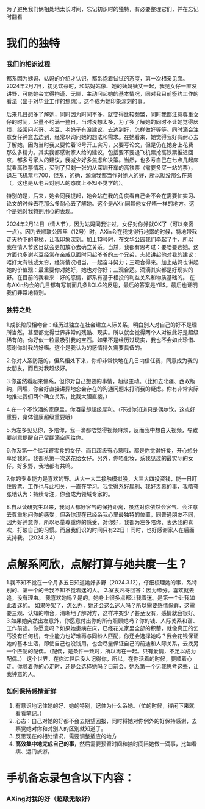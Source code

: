 为了避免我们俩相处地太长时间，忘记初识时的独特，有必要整理它们，并在忘记时翻看
# 我们的独特
### 我们的相识过程
都系因为姨妈、姑妈的介绍才认识，都系抱着试试的态度，第一次相亲见面。
2024年2月7日，初见饮茶时，和姑妈姑像、她的姨妈姨丈一起，我见女仔一直没讲野，可能她会觉得拘谨、无聊，主动问起她的基本情况，同对我目前签约工作的看法（出于对毕业工作的焦虑）。这个成为她印象深刻的事。

后来几日想多了解她，同时因为时间不多，就变得比较频繁，同时我都注意尊重女仔的时间，尽量不约满一整日。当时没想太多，为了多了解她的同时不让她觉得厌烦，经常问老哥、老豆、老妈子有没建议，去边到好，怎样做好等等。同时滴会注意女仔钟意去边到，经常以询问她的想法和需求。在她看来，她觉得我好有耐心去了解她，因为当时我又要忙着18号开工实习，又要写论文，但是仍在她身上花费那么多精力。其实我都感谢家人给的建议，包括要不要退飞机票抢高铁票推迟回京，都多亏家人的建议，我减少好多焦虑和决策。当然，也多亏自己在七点几起床就看高铁票情况，买到了只剩一张的从深圳开车的高铁票（需要多买一站的票），退左飞机票亏700，但系，的确，滴滴我都当作对她人的好，所以就没那么在意（，这也是从老豆对别人的态度上不知不觉学的）。

特别的是，后来，她会同我提起，她会站在我的角度看自己会不会在需要忙实习、论文的时候去花那么多耐心去了解她。这个是AXin同其他女仔唔一样的地方。这个是她对我特别用心的表现。

2024年2月14日（情人节），因为姑妈同我讲过，女仔对你好就OK了（可以亲密一点）。因为去顺联公园里（12号）时，AXin会在我觉得行地累的时候，特地带我走天桥下的电梯，让我印象深刻。加上13号时，在文华公园我们牵起了手，所以我在情人节这日就会更加放心去确立关系。当然，我都有思考过：要唔要选她。这方面也多谢老豆经常在亲戚见面时问起爷爷的三个兄弟，志叔讲起他对我的建议：唔好太有钱或太穷，经济情况相当，一起奋斗努力；三观合得来。加上姑妈也讲起她的价值观：最重要你对她好，她也对你好；三观合适。滴滴其实都是好现实的野。在目前的我看来：好的感情，都系有基于相投的利益关系和物质基础的。
在与AXin约会的几日都有写前面几条BOLG的反思，最后的答案是YES。最后也证明我们非常地特别。

### 独特之处
1.成长阶段相吻合：经历过独立在社会建立人际关系，明白别人对自己的好不是理所当然，甚至都觉得世界非常的残酷、现实。所以就会觉得两个人对彼此好是超级稀有的。你好似一粒最吸引我的宝石。如果不是经历过现实，我也不会如此珍惜、感谢你对我的好噶。这个是我认为的感情持久需要具备的。
  
2.你对人系防范的，但系相处下来，你却非常快地在几日内信任我，同意成为我的女朋友，而且对我超级好。
  
3.你虽然看起来佛系，但你对自己想要的事情，超级主动。（比如去北疆、西双版纳，同埋，你会好直接讲异地恋会存在的沟通问题来打消我的疑虑。你有非常实际地推进我们两个确立关系，比我大胆直接。）
  
4.在一个不饮酒的家庭里，你酒量却超级犀利。（不过你知道只是偶尔饮，这点好重要，身体健康超级重要哦）
  
5.为左多见见你，多陪你，我一滴都唔觉得视频麻烦，反而我中想白天视频，导致要刻意提醒自己留翻滴空间给你。
  
6.你系第一个给我寄零食的女仔。而且超级有心意哦，都是你觉得好食，开心想分享给我的。我都系第一次送花给女仔。另外，你唔化妆，系我见过的最实际的女仔。好多野，我地都有共鸣。
  
7.你的专业能力是喜欢的野。从大一大二接触模拟股，大三大四投资钱，能一日盯住股票，工作也与此相关，一直在学习。我觉得系好犀利、我好羡慕的事，我唔夸张地认为：持续专注，你会成为领域专家的。
  
8.自从读研究生以来，我同人都好客气的保持距离，虽然对你依然会客气、会注意去尊重地问你的感受，但系你现在已经系我心里最独特的位置，同普通朋友不同，因为好钟意你，所以尽量尊重你的感受、对你好，我都为左多陪你、表达我的喜欢，打破自己的习惯。而且我们识的时间只有22日！同时，也好感谢家人在后面支持我。（2024.3.4）

# 点解系阿欣，点解打算与她共度一生？
1.我不知不觉在一个月多五日知道她好多野（2024.3.12），仔细梳理她的事，系特别的、第一个的令我不知不觉着迷的人。
2.室友凡哥回答：因为缘分。喜欢就去追，没有理由。
我喜欢她吗？是的。她身上很多点都让我着迷。是第一个让我如此着迷的。
如果吵架了，怎么办，她还会这么迷人吗？所以需要感情保鲜，这需要三观、认知的吻合，清晰地了解对方，这样冲突少了甚至没有，感情就会很好。
3.如果她突然出左意外，你愿意付出你的所有照顾她吗？你的钱、人际关系和谐、工作前途。你愿意吗？如果她患病在床，已经花光家里全部的积蓄，就像真正的乞丐没有任何钱，专业能力也好难再与同龄人匹配，你还会选择她吗？我会花钱保证她的基本生活，即使自己也没钱用，也会尽量保证自己的前途和人际关系，去找另一个匹配的配偶。（配偶，是条件一致时，所以再在一起。只有爱情，不足以成为配偶。）
这个世界，在你过世后没人记得你，所以，在你活着的时候，要顺着心走。你顺着你的心走时，还是会选择她吗？目前会。她系第一个另我思考这些，让我钟意的人。

### 如何保持感情新鲜
1. 有意识地记住她的好、她的特别，记住为什么系她。（忙的时候，得闲下来就看看笔记。）
2. 心态：自己对她的好都不会去期望回报，同时将她对你例外的好保持感谢，去察觉她对你和对别人的区别就知道了。
3. 反思现在的相处情况，需要调整适应的地方
4. **高效集中地完成自己的事**，然后需要预留时间和抽时间陪她做一滴事，比如看病、远门旅游。

# 手机备忘录包含以下内容：
### AXing对我的好（超级无敌好）

